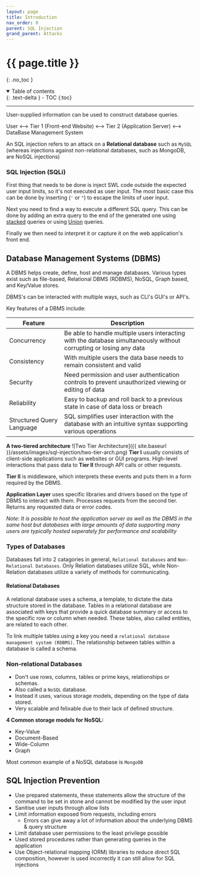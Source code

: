 ```yaml
---
layout: page
title: Introduction
nav_order: 0
parent: SQL Injection
grand_parent: Attacks
---
```

# {{ page.title }}
{: .no_toc }

<details open markdown="block">
  <summary>
    Table of contents
  </summary>
  {: .text-delta }
- TOC
{:toc}
</details>

---
User-supplied information can be used to construct database queries. 

User <--> Tier 1 (Front-end Website) <--> Tier 2 (Application Server) <--> DataBase Management System

An SQL injection refers to an attack on a **Relational database** such as `MySQL` (whereas injections against non-relational databases, such as MongoDB, are NoSQL injections)

### SQL Injection (SQLi)
First thing that needs to be done is inject SWL code outside the expected user input limits, so it's not executed as user input. The most basic case this can be done by inserting (`'` or `"`) to escape the limits of user input.

Next you need to find a way to execute a different SQL query. This can be done by adding an extra query to the end of the generated one using [stacked](https://www.sqlinjection.net/stacked-queries/) queries or  using [Union](https://www.mysqltutorial.org/sql-union-mysql.aspx/) queries.

Finally we then need to interpret it or capture it on the web application's front end.

## Database Management Systems (DBMS)
A DBMS helps create, define, host and manage databases. Various types exist such as file-based, Relational DBMS (RDBMS), NoSQL, Graph based, and Key/Value stores.

DBMS's can be interacted with multiple ways, such as CLI's GUI's or API's.

Key features of a DBMS include:

| Feature | Description |
| --- | --- |
| Concurrency | Be able to handle multiple users interacting with the database simultaneously without corrupting or losing any data |
| Consistency | With multiple users the data base needs to remain consistent and valid |
| Security | Need permission and user authentication controls to prevent unauthorized viewing or editing of data |
| Reliability | Easy to backup and roll back to a previous state in case of data loss or breach |
| Structured Query Language | SQL simplifies user interaction with the database with an intuitive syntax supporting various operations |

**A two-tiered architecture**
![Two Tier Architecture]({{ site.baseurl }}/assets/images/sql-injection/two-tier-arch.png)
**Tier I** usually consists of client-side applications such as websites or GUI programs. High-level interactions that pass data to **Tier II** through API calls or other requests.

**Tier II** is middleware, which interprets these events and puts them in a form required by the DBMS. 

**Application Layer** uses specific libraries and drivers based on the type of DBMS to interact with them. Processes requests from the second tier. Returns any requested data or error codes.

*Note: It is possible to host the application server as well as the DBMS in the same host but databases with large amounts of data supporting many users are typically hosted seperately for performance and scalability*

### Types of Databases
Databases fall into 2 catagories in general, `Relational Databases` and `Non-Relational Databases`. Only Relation databases utilize SQL, while Non-Relation databases utilize a variety of methods for communicating.

#### Relational Databases
A relational database uses a schema, a template, to dictate the data structure stored in the database. Tables in a relational database are associated with keys that provide a quick database summary or access to the specific row or column when needed. These tables, also called entities, are related to each other.

To link multiple tables using a key you need a `relational database management system (RDBMS)`. The relationship between tables within a database is called a schema.

### Non-relational Databases
- Don't use rows, columns, tables or prime keys, relationships or schemas.
- Also called a `NoSQL` database.
- Instead it uses, various storage models, depending on the type of data stored.
- Very scalable and felixable due to their lack of defined structure.

**4 Common storage models for NoSQL:**
- Key-Value
- Document-Based
- Wide-Column
- Graph

Most common example of a NoSQL database is `MongoDB`

## SQL Injection Prevention
- Use prepared statements, these statements allow the structure of the command to be set in stone and cannot be modified by the user input
- Sanitise user inputs through allow lists
- Limit information exposed from requests, including errors
  - Errors can give away a lot of information about the underlying DBMS & query structure
- Limit database user permissions to the least privilege possible
- Used stored procedures rather than generating queries in the application
- Use Object-relational mapping (ORM) libraries to reduce direct SQL composition, however is used incorrectly it can still allow for SQL injections
